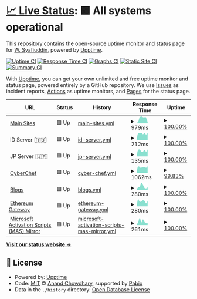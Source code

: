 # [📈 Live Status](https://status.encrypt0r.my.id): <!--live status--> **🟩 All systems operational**

This repository contains the open-source uptime monitor and status page for [W. Syafiuddin](https://encrypt0r.my.id/), powered by [Upptime](https://github.com/upptime/upptime).

[![Uptime CI](https://github.com/its0din-ai/uptime-stats/workflows/Uptime%20CI/badge.svg)](https://github.com/its0din-ai/uptime-stats/actions?query=workflow%3A%22Uptime+CI%22)
[![Response Time CI](https://github.com/its0din-ai/uptime-stats/workflows/Response%20Time%20CI/badge.svg)](https://github.com/its0din-ai/uptime-stats/actions?query=workflow%3A%22Response+Time+CI%22)
[![Graphs CI](https://github.com/its0din-ai/uptime-stats/workflows/Graphs%20CI/badge.svg)](https://github.com/its0din-ai/uptime-stats/actions?query=workflow%3A%22Graphs+CI%22)
[![Static Site CI](https://github.com/its0din-ai/uptime-stats/workflows/Static%20Site%20CI/badge.svg)](https://github.com/its0din-ai/uptime-stats/actions?query=workflow%3A%22Static+Site+CI%22)
[![Summary CI](https://github.com/its0din-ai/uptime-stats/workflows/Summary%20CI/badge.svg)](https://github.com/its0din-ai/uptime-stats/actions?query=workflow%3A%22Summary+CI%22)

With [Upptime](https://upptime.js.org), you can get your own unlimited and free uptime monitor and status page, powered entirely by a GitHub repository. We use [Issues](https://github.com/its0din-ai/uptime-stats/issues) as incident reports, [Actions](https://github.com/its0din-ai/uptime-stats/actions) as uptime monitors, and [Pages](https://status.encrypt0r.my.id) for the status page.

<!--start: status pages-->
<!-- This summary is generated by Upptime (https://github.com/upptime/upptime) -->
<!-- Do not edit this manually, your changes will be overwritten -->
<!-- prettier-ignore -->
| URL | Status | History | Response Time | Uptime |
| --- | ------ | ------- | ------------- | ------ |
| <img alt="" src="https://icons.duckduckgo.com/ip3/encrypt0r.my.id.ico" height="13"> [Main Sites](https://encrypt0r.my.id) | 🟩 Up | [main-sites.yml](https://github.com/its0din-ai/uptime-stats/commits/HEAD/history/main-sites.yml) | <details><summary><img alt="Response time graph" src="./graphs/main-sites/response-time-week.png" height="20"> 979ms</summary><br><a href="https://status.encrypt0r.my.id/history/main-sites"><img alt="Response time 920" src="https://img.shields.io/endpoint?url=https%3A%2F%2Fraw.githubusercontent.com%2Fits0din-ai%2Fuptime-stats%2FHEAD%2Fapi%2Fmain-sites%2Fresponse-time.json"></a><br><a href="https://status.encrypt0r.my.id/history/main-sites"><img alt="24-hour response time 256" src="https://img.shields.io/endpoint?url=https%3A%2F%2Fraw.githubusercontent.com%2Fits0din-ai%2Fuptime-stats%2FHEAD%2Fapi%2Fmain-sites%2Fresponse-time-day.json"></a><br><a href="https://status.encrypt0r.my.id/history/main-sites"><img alt="7-day response time 979" src="https://img.shields.io/endpoint?url=https%3A%2F%2Fraw.githubusercontent.com%2Fits0din-ai%2Fuptime-stats%2FHEAD%2Fapi%2Fmain-sites%2Fresponse-time-week.json"></a><br><a href="https://status.encrypt0r.my.id/history/main-sites"><img alt="30-day response time 920" src="https://img.shields.io/endpoint?url=https%3A%2F%2Fraw.githubusercontent.com%2Fits0din-ai%2Fuptime-stats%2FHEAD%2Fapi%2Fmain-sites%2Fresponse-time-month.json"></a><br><a href="https://status.encrypt0r.my.id/history/main-sites"><img alt="1-year response time 920" src="https://img.shields.io/endpoint?url=https%3A%2F%2Fraw.githubusercontent.com%2Fits0din-ai%2Fuptime-stats%2FHEAD%2Fapi%2Fmain-sites%2Fresponse-time-year.json"></a></details> | <details><summary><a href="https://status.encrypt0r.my.id/history/main-sites">100.00%</a></summary><a href="https://status.encrypt0r.my.id/history/main-sites"><img alt="All-time uptime 100.00%" src="https://img.shields.io/endpoint?url=https%3A%2F%2Fraw.githubusercontent.com%2Fits0din-ai%2Fuptime-stats%2FHEAD%2Fapi%2Fmain-sites%2Fuptime.json"></a><br><a href="https://status.encrypt0r.my.id/history/main-sites"><img alt="24-hour uptime 100.00%" src="https://img.shields.io/endpoint?url=https%3A%2F%2Fraw.githubusercontent.com%2Fits0din-ai%2Fuptime-stats%2FHEAD%2Fapi%2Fmain-sites%2Fuptime-day.json"></a><br><a href="https://status.encrypt0r.my.id/history/main-sites"><img alt="7-day uptime 100.00%" src="https://img.shields.io/endpoint?url=https%3A%2F%2Fraw.githubusercontent.com%2Fits0din-ai%2Fuptime-stats%2FHEAD%2Fapi%2Fmain-sites%2Fuptime-week.json"></a><br><a href="https://status.encrypt0r.my.id/history/main-sites"><img alt="30-day uptime 100.00%" src="https://img.shields.io/endpoint?url=https%3A%2F%2Fraw.githubusercontent.com%2Fits0din-ai%2Fuptime-stats%2FHEAD%2Fapi%2Fmain-sites%2Fuptime-month.json"></a><br><a href="https://status.encrypt0r.my.id/history/main-sites"><img alt="1-year uptime 100.00%" src="https://img.shields.io/endpoint?url=https%3A%2F%2Fraw.githubusercontent.com%2Fits0din-ai%2Fuptime-stats%2FHEAD%2Fapi%2Fmain-sites%2Fuptime-year.json"></a></details>
| <img alt="" src="https://upload.wikimedia.org/wikipedia/commons/thumb/9/9f/Flag_of_Indonesia.svg/125px-Flag_of_Indonesia.svg.png" height="13"> ID Server [🇮🇩] | 🟩 Up | [id-server.yml](https://github.com/its0din-ai/uptime-stats/commits/HEAD/history/id-server.yml) | <details><summary><img alt="Response time graph" src="./graphs/id-server/response-time-week.png" height="20"> 212ms</summary><br><a href="https://status.encrypt0r.my.id/history/id-server"><img alt="Response time 222" src="https://img.shields.io/endpoint?url=https%3A%2F%2Fraw.githubusercontent.com%2Fits0din-ai%2Fuptime-stats%2FHEAD%2Fapi%2Fid-server%2Fresponse-time.json"></a><br><a href="https://status.encrypt0r.my.id/history/id-server"><img alt="24-hour response time 180" src="https://img.shields.io/endpoint?url=https%3A%2F%2Fraw.githubusercontent.com%2Fits0din-ai%2Fuptime-stats%2FHEAD%2Fapi%2Fid-server%2Fresponse-time-day.json"></a><br><a href="https://status.encrypt0r.my.id/history/id-server"><img alt="7-day response time 212" src="https://img.shields.io/endpoint?url=https%3A%2F%2Fraw.githubusercontent.com%2Fits0din-ai%2Fuptime-stats%2FHEAD%2Fapi%2Fid-server%2Fresponse-time-week.json"></a><br><a href="https://status.encrypt0r.my.id/history/id-server"><img alt="30-day response time 222" src="https://img.shields.io/endpoint?url=https%3A%2F%2Fraw.githubusercontent.com%2Fits0din-ai%2Fuptime-stats%2FHEAD%2Fapi%2Fid-server%2Fresponse-time-month.json"></a><br><a href="https://status.encrypt0r.my.id/history/id-server"><img alt="1-year response time 222" src="https://img.shields.io/endpoint?url=https%3A%2F%2Fraw.githubusercontent.com%2Fits0din-ai%2Fuptime-stats%2FHEAD%2Fapi%2Fid-server%2Fresponse-time-year.json"></a></details> | <details><summary><a href="https://status.encrypt0r.my.id/history/id-server">100.00%</a></summary><a href="https://status.encrypt0r.my.id/history/id-server"><img alt="All-time uptime 100.00%" src="https://img.shields.io/endpoint?url=https%3A%2F%2Fraw.githubusercontent.com%2Fits0din-ai%2Fuptime-stats%2FHEAD%2Fapi%2Fid-server%2Fuptime.json"></a><br><a href="https://status.encrypt0r.my.id/history/id-server"><img alt="24-hour uptime 100.00%" src="https://img.shields.io/endpoint?url=https%3A%2F%2Fraw.githubusercontent.com%2Fits0din-ai%2Fuptime-stats%2FHEAD%2Fapi%2Fid-server%2Fuptime-day.json"></a><br><a href="https://status.encrypt0r.my.id/history/id-server"><img alt="7-day uptime 100.00%" src="https://img.shields.io/endpoint?url=https%3A%2F%2Fraw.githubusercontent.com%2Fits0din-ai%2Fuptime-stats%2FHEAD%2Fapi%2Fid-server%2Fuptime-week.json"></a><br><a href="https://status.encrypt0r.my.id/history/id-server"><img alt="30-day uptime 100.00%" src="https://img.shields.io/endpoint?url=https%3A%2F%2Fraw.githubusercontent.com%2Fits0din-ai%2Fuptime-stats%2FHEAD%2Fapi%2Fid-server%2Fuptime-month.json"></a><br><a href="https://status.encrypt0r.my.id/history/id-server"><img alt="1-year uptime 100.00%" src="https://img.shields.io/endpoint?url=https%3A%2F%2Fraw.githubusercontent.com%2Fits0din-ai%2Fuptime-stats%2FHEAD%2Fapi%2Fid-server%2Fuptime-year.json"></a></details>
| <img alt="" src="https://upload.wikimedia.org/wikipedia/commons/thumb/9/9e/Flag_of_Japan.svg/125px-Flag_of_Japan.svg.png" height="13"> JP Server [🇯🇵] | 🟩 Up | [jp-server.yml](https://github.com/its0din-ai/uptime-stats/commits/HEAD/history/jp-server.yml) | <details><summary><img alt="Response time graph" src="./graphs/jp-server/response-time-week.png" height="20"> 135ms</summary><br><a href="https://status.encrypt0r.my.id/history/jp-server"><img alt="Response time 151" src="https://img.shields.io/endpoint?url=https%3A%2F%2Fraw.githubusercontent.com%2Fits0din-ai%2Fuptime-stats%2FHEAD%2Fapi%2Fjp-server%2Fresponse-time.json"></a><br><a href="https://status.encrypt0r.my.id/history/jp-server"><img alt="24-hour response time 115" src="https://img.shields.io/endpoint?url=https%3A%2F%2Fraw.githubusercontent.com%2Fits0din-ai%2Fuptime-stats%2FHEAD%2Fapi%2Fjp-server%2Fresponse-time-day.json"></a><br><a href="https://status.encrypt0r.my.id/history/jp-server"><img alt="7-day response time 135" src="https://img.shields.io/endpoint?url=https%3A%2F%2Fraw.githubusercontent.com%2Fits0din-ai%2Fuptime-stats%2FHEAD%2Fapi%2Fjp-server%2Fresponse-time-week.json"></a><br><a href="https://status.encrypt0r.my.id/history/jp-server"><img alt="30-day response time 151" src="https://img.shields.io/endpoint?url=https%3A%2F%2Fraw.githubusercontent.com%2Fits0din-ai%2Fuptime-stats%2FHEAD%2Fapi%2Fjp-server%2Fresponse-time-month.json"></a><br><a href="https://status.encrypt0r.my.id/history/jp-server"><img alt="1-year response time 151" src="https://img.shields.io/endpoint?url=https%3A%2F%2Fraw.githubusercontent.com%2Fits0din-ai%2Fuptime-stats%2FHEAD%2Fapi%2Fjp-server%2Fresponse-time-year.json"></a></details> | <details><summary><a href="https://status.encrypt0r.my.id/history/jp-server">100.00%</a></summary><a href="https://status.encrypt0r.my.id/history/jp-server"><img alt="All-time uptime 100.00%" src="https://img.shields.io/endpoint?url=https%3A%2F%2Fraw.githubusercontent.com%2Fits0din-ai%2Fuptime-stats%2FHEAD%2Fapi%2Fjp-server%2Fuptime.json"></a><br><a href="https://status.encrypt0r.my.id/history/jp-server"><img alt="24-hour uptime 100.00%" src="https://img.shields.io/endpoint?url=https%3A%2F%2Fraw.githubusercontent.com%2Fits0din-ai%2Fuptime-stats%2FHEAD%2Fapi%2Fjp-server%2Fuptime-day.json"></a><br><a href="https://status.encrypt0r.my.id/history/jp-server"><img alt="7-day uptime 100.00%" src="https://img.shields.io/endpoint?url=https%3A%2F%2Fraw.githubusercontent.com%2Fits0din-ai%2Fuptime-stats%2FHEAD%2Fapi%2Fjp-server%2Fuptime-week.json"></a><br><a href="https://status.encrypt0r.my.id/history/jp-server"><img alt="30-day uptime 100.00%" src="https://img.shields.io/endpoint?url=https%3A%2F%2Fraw.githubusercontent.com%2Fits0din-ai%2Fuptime-stats%2FHEAD%2Fapi%2Fjp-server%2Fuptime-month.json"></a><br><a href="https://status.encrypt0r.my.id/history/jp-server"><img alt="1-year uptime 100.00%" src="https://img.shields.io/endpoint?url=https%3A%2F%2Fraw.githubusercontent.com%2Fits0din-ai%2Fuptime-stats%2FHEAD%2Fapi%2Fjp-server%2Fuptime-year.json"></a></details>
| <img alt="" src="https://icons.duckduckgo.com/ip3/chef.encrypt0r.my.id.ico" height="13"> [CyberChef](https://chef.encrypt0r.my.id) | 🟩 Up | [cyber-chef.yml](https://github.com/its0din-ai/uptime-stats/commits/HEAD/history/cyber-chef.yml) | <details><summary><img alt="Response time graph" src="./graphs/cyber-chef/response-time-week.png" height="20"> 1062ms</summary><br><a href="https://status.encrypt0r.my.id/history/cyber-chef"><img alt="Response time 1155" src="https://img.shields.io/endpoint?url=https%3A%2F%2Fraw.githubusercontent.com%2Fits0din-ai%2Fuptime-stats%2FHEAD%2Fapi%2Fcyber-chef%2Fresponse-time.json"></a><br><a href="https://status.encrypt0r.my.id/history/cyber-chef"><img alt="24-hour response time 955" src="https://img.shields.io/endpoint?url=https%3A%2F%2Fraw.githubusercontent.com%2Fits0din-ai%2Fuptime-stats%2FHEAD%2Fapi%2Fcyber-chef%2Fresponse-time-day.json"></a><br><a href="https://status.encrypt0r.my.id/history/cyber-chef"><img alt="7-day response time 1062" src="https://img.shields.io/endpoint?url=https%3A%2F%2Fraw.githubusercontent.com%2Fits0din-ai%2Fuptime-stats%2FHEAD%2Fapi%2Fcyber-chef%2Fresponse-time-week.json"></a><br><a href="https://status.encrypt0r.my.id/history/cyber-chef"><img alt="30-day response time 1155" src="https://img.shields.io/endpoint?url=https%3A%2F%2Fraw.githubusercontent.com%2Fits0din-ai%2Fuptime-stats%2FHEAD%2Fapi%2Fcyber-chef%2Fresponse-time-month.json"></a><br><a href="https://status.encrypt0r.my.id/history/cyber-chef"><img alt="1-year response time 1155" src="https://img.shields.io/endpoint?url=https%3A%2F%2Fraw.githubusercontent.com%2Fits0din-ai%2Fuptime-stats%2FHEAD%2Fapi%2Fcyber-chef%2Fresponse-time-year.json"></a></details> | <details><summary><a href="https://status.encrypt0r.my.id/history/cyber-chef">99.83%</a></summary><a href="https://status.encrypt0r.my.id/history/cyber-chef"><img alt="All-time uptime 99.93%" src="https://img.shields.io/endpoint?url=https%3A%2F%2Fraw.githubusercontent.com%2Fits0din-ai%2Fuptime-stats%2FHEAD%2Fapi%2Fcyber-chef%2Fuptime.json"></a><br><a href="https://status.encrypt0r.my.id/history/cyber-chef"><img alt="24-hour uptime 100.00%" src="https://img.shields.io/endpoint?url=https%3A%2F%2Fraw.githubusercontent.com%2Fits0din-ai%2Fuptime-stats%2FHEAD%2Fapi%2Fcyber-chef%2Fuptime-day.json"></a><br><a href="https://status.encrypt0r.my.id/history/cyber-chef"><img alt="7-day uptime 99.83%" src="https://img.shields.io/endpoint?url=https%3A%2F%2Fraw.githubusercontent.com%2Fits0din-ai%2Fuptime-stats%2FHEAD%2Fapi%2Fcyber-chef%2Fuptime-week.json"></a><br><a href="https://status.encrypt0r.my.id/history/cyber-chef"><img alt="30-day uptime 99.93%" src="https://img.shields.io/endpoint?url=https%3A%2F%2Fraw.githubusercontent.com%2Fits0din-ai%2Fuptime-stats%2FHEAD%2Fapi%2Fcyber-chef%2Fuptime-month.json"></a><br><a href="https://status.encrypt0r.my.id/history/cyber-chef"><img alt="1-year uptime 99.93%" src="https://img.shields.io/endpoint?url=https%3A%2F%2Fraw.githubusercontent.com%2Fits0din-ai%2Fuptime-stats%2FHEAD%2Fapi%2Fcyber-chef%2Fuptime-year.json"></a></details>
| <img alt="" src="https://icons.duckduckgo.com/ip3/blog.encrypt0r.my.id.ico" height="13"> [Blogs](https://blog.encrypt0r.my.id) | 🟩 Up | [blogs.yml](https://github.com/its0din-ai/uptime-stats/commits/HEAD/history/blogs.yml) | <details><summary><img alt="Response time graph" src="./graphs/blogs/response-time-week.png" height="20"> 280ms</summary><br><a href="https://status.encrypt0r.my.id/history/blogs"><img alt="Response time 433" src="https://img.shields.io/endpoint?url=https%3A%2F%2Fraw.githubusercontent.com%2Fits0din-ai%2Fuptime-stats%2FHEAD%2Fapi%2Fblogs%2Fresponse-time.json"></a><br><a href="https://status.encrypt0r.my.id/history/blogs"><img alt="24-hour response time 339" src="https://img.shields.io/endpoint?url=https%3A%2F%2Fraw.githubusercontent.com%2Fits0din-ai%2Fuptime-stats%2FHEAD%2Fapi%2Fblogs%2Fresponse-time-day.json"></a><br><a href="https://status.encrypt0r.my.id/history/blogs"><img alt="7-day response time 280" src="https://img.shields.io/endpoint?url=https%3A%2F%2Fraw.githubusercontent.com%2Fits0din-ai%2Fuptime-stats%2FHEAD%2Fapi%2Fblogs%2Fresponse-time-week.json"></a><br><a href="https://status.encrypt0r.my.id/history/blogs"><img alt="30-day response time 433" src="https://img.shields.io/endpoint?url=https%3A%2F%2Fraw.githubusercontent.com%2Fits0din-ai%2Fuptime-stats%2FHEAD%2Fapi%2Fblogs%2Fresponse-time-month.json"></a><br><a href="https://status.encrypt0r.my.id/history/blogs"><img alt="1-year response time 433" src="https://img.shields.io/endpoint?url=https%3A%2F%2Fraw.githubusercontent.com%2Fits0din-ai%2Fuptime-stats%2FHEAD%2Fapi%2Fblogs%2Fresponse-time-year.json"></a></details> | <details><summary><a href="https://status.encrypt0r.my.id/history/blogs">100.00%</a></summary><a href="https://status.encrypt0r.my.id/history/blogs"><img alt="All-time uptime 100.00%" src="https://img.shields.io/endpoint?url=https%3A%2F%2Fraw.githubusercontent.com%2Fits0din-ai%2Fuptime-stats%2FHEAD%2Fapi%2Fblogs%2Fuptime.json"></a><br><a href="https://status.encrypt0r.my.id/history/blogs"><img alt="24-hour uptime 100.00%" src="https://img.shields.io/endpoint?url=https%3A%2F%2Fraw.githubusercontent.com%2Fits0din-ai%2Fuptime-stats%2FHEAD%2Fapi%2Fblogs%2Fuptime-day.json"></a><br><a href="https://status.encrypt0r.my.id/history/blogs"><img alt="7-day uptime 100.00%" src="https://img.shields.io/endpoint?url=https%3A%2F%2Fraw.githubusercontent.com%2Fits0din-ai%2Fuptime-stats%2FHEAD%2Fapi%2Fblogs%2Fuptime-week.json"></a><br><a href="https://status.encrypt0r.my.id/history/blogs"><img alt="30-day uptime 100.00%" src="https://img.shields.io/endpoint?url=https%3A%2F%2Fraw.githubusercontent.com%2Fits0din-ai%2Fuptime-stats%2FHEAD%2Fapi%2Fblogs%2Fuptime-month.json"></a><br><a href="https://status.encrypt0r.my.id/history/blogs"><img alt="1-year uptime 100.00%" src="https://img.shields.io/endpoint?url=https%3A%2F%2Fraw.githubusercontent.com%2Fits0din-ai%2Fuptime-stats%2FHEAD%2Fapi%2Fblogs%2Fuptime-year.json"></a></details>
| <img alt="" src="https://icons.duckduckgo.com/ip3/eth.encrypt0r.my.id.ico" height="13"> [Ethereum Gateway](https://eth.encrypt0r.my.id) | 🟩 Up | [ethereum-gateway.yml](https://github.com/its0din-ai/uptime-stats/commits/HEAD/history/ethereum-gateway.yml) | <details><summary><img alt="Response time graph" src="./graphs/ethereum-gateway/response-time-week.png" height="20"> 280ms</summary><br><a href="https://status.encrypt0r.my.id/history/ethereum-gateway"><img alt="Response time 330" src="https://img.shields.io/endpoint?url=https%3A%2F%2Fraw.githubusercontent.com%2Fits0din-ai%2Fuptime-stats%2FHEAD%2Fapi%2Fethereum-gateway%2Fresponse-time.json"></a><br><a href="https://status.encrypt0r.my.id/history/ethereum-gateway"><img alt="24-hour response time 179" src="https://img.shields.io/endpoint?url=https%3A%2F%2Fraw.githubusercontent.com%2Fits0din-ai%2Fuptime-stats%2FHEAD%2Fapi%2Fethereum-gateway%2Fresponse-time-day.json"></a><br><a href="https://status.encrypt0r.my.id/history/ethereum-gateway"><img alt="7-day response time 280" src="https://img.shields.io/endpoint?url=https%3A%2F%2Fraw.githubusercontent.com%2Fits0din-ai%2Fuptime-stats%2FHEAD%2Fapi%2Fethereum-gateway%2Fresponse-time-week.json"></a><br><a href="https://status.encrypt0r.my.id/history/ethereum-gateway"><img alt="30-day response time 330" src="https://img.shields.io/endpoint?url=https%3A%2F%2Fraw.githubusercontent.com%2Fits0din-ai%2Fuptime-stats%2FHEAD%2Fapi%2Fethereum-gateway%2Fresponse-time-month.json"></a><br><a href="https://status.encrypt0r.my.id/history/ethereum-gateway"><img alt="1-year response time 330" src="https://img.shields.io/endpoint?url=https%3A%2F%2Fraw.githubusercontent.com%2Fits0din-ai%2Fuptime-stats%2FHEAD%2Fapi%2Fethereum-gateway%2Fresponse-time-year.json"></a></details> | <details><summary><a href="https://status.encrypt0r.my.id/history/ethereum-gateway">100.00%</a></summary><a href="https://status.encrypt0r.my.id/history/ethereum-gateway"><img alt="All-time uptime 100.00%" src="https://img.shields.io/endpoint?url=https%3A%2F%2Fraw.githubusercontent.com%2Fits0din-ai%2Fuptime-stats%2FHEAD%2Fapi%2Fethereum-gateway%2Fuptime.json"></a><br><a href="https://status.encrypt0r.my.id/history/ethereum-gateway"><img alt="24-hour uptime 100.00%" src="https://img.shields.io/endpoint?url=https%3A%2F%2Fraw.githubusercontent.com%2Fits0din-ai%2Fuptime-stats%2FHEAD%2Fapi%2Fethereum-gateway%2Fuptime-day.json"></a><br><a href="https://status.encrypt0r.my.id/history/ethereum-gateway"><img alt="7-day uptime 100.00%" src="https://img.shields.io/endpoint?url=https%3A%2F%2Fraw.githubusercontent.com%2Fits0din-ai%2Fuptime-stats%2FHEAD%2Fapi%2Fethereum-gateway%2Fuptime-week.json"></a><br><a href="https://status.encrypt0r.my.id/history/ethereum-gateway"><img alt="30-day uptime 100.00%" src="https://img.shields.io/endpoint?url=https%3A%2F%2Fraw.githubusercontent.com%2Fits0din-ai%2Fuptime-stats%2FHEAD%2Fapi%2Fethereum-gateway%2Fuptime-month.json"></a><br><a href="https://status.encrypt0r.my.id/history/ethereum-gateway"><img alt="1-year uptime 100.00%" src="https://img.shields.io/endpoint?url=https%3A%2F%2Fraw.githubusercontent.com%2Fits0din-ai%2Fuptime-stats%2FHEAD%2Fapi%2Fethereum-gateway%2Fuptime-year.json"></a></details>
| <img alt="" src="https://icons.duckduckgo.com/ip3/scripts.encrypt0r.my.id.ico" height="13"> [Microsoft Activation Scripts (MAS) Mirror](https://scripts.encrypt0r.my.id/mas) | 🟩 Up | [microsoft-activation-scripts-mas-mirror.yml](https://github.com/its0din-ai/uptime-stats/commits/HEAD/history/microsoft-activation-scripts-mas-mirror.yml) | <details><summary><img alt="Response time graph" src="./graphs/microsoft-activation-scripts-mas-mirror/response-time-week.png" height="20"> 261ms</summary><br><a href="https://status.encrypt0r.my.id/history/microsoft-activation-scripts-mas-mirror"><img alt="Response time 246" src="https://img.shields.io/endpoint?url=https%3A%2F%2Fraw.githubusercontent.com%2Fits0din-ai%2Fuptime-stats%2FHEAD%2Fapi%2Fmicrosoft-activation-scripts-mas-mirror%2Fresponse-time.json"></a><br><a href="https://status.encrypt0r.my.id/history/microsoft-activation-scripts-mas-mirror"><img alt="24-hour response time 344" src="https://img.shields.io/endpoint?url=https%3A%2F%2Fraw.githubusercontent.com%2Fits0din-ai%2Fuptime-stats%2FHEAD%2Fapi%2Fmicrosoft-activation-scripts-mas-mirror%2Fresponse-time-day.json"></a><br><a href="https://status.encrypt0r.my.id/history/microsoft-activation-scripts-mas-mirror"><img alt="7-day response time 261" src="https://img.shields.io/endpoint?url=https%3A%2F%2Fraw.githubusercontent.com%2Fits0din-ai%2Fuptime-stats%2FHEAD%2Fapi%2Fmicrosoft-activation-scripts-mas-mirror%2Fresponse-time-week.json"></a><br><a href="https://status.encrypt0r.my.id/history/microsoft-activation-scripts-mas-mirror"><img alt="30-day response time 246" src="https://img.shields.io/endpoint?url=https%3A%2F%2Fraw.githubusercontent.com%2Fits0din-ai%2Fuptime-stats%2FHEAD%2Fapi%2Fmicrosoft-activation-scripts-mas-mirror%2Fresponse-time-month.json"></a><br><a href="https://status.encrypt0r.my.id/history/microsoft-activation-scripts-mas-mirror"><img alt="1-year response time 246" src="https://img.shields.io/endpoint?url=https%3A%2F%2Fraw.githubusercontent.com%2Fits0din-ai%2Fuptime-stats%2FHEAD%2Fapi%2Fmicrosoft-activation-scripts-mas-mirror%2Fresponse-time-year.json"></a></details> | <details><summary><a href="https://status.encrypt0r.my.id/history/microsoft-activation-scripts-mas-mirror">100.00%</a></summary><a href="https://status.encrypt0r.my.id/history/microsoft-activation-scripts-mas-mirror"><img alt="All-time uptime 100.00%" src="https://img.shields.io/endpoint?url=https%3A%2F%2Fraw.githubusercontent.com%2Fits0din-ai%2Fuptime-stats%2FHEAD%2Fapi%2Fmicrosoft-activation-scripts-mas-mirror%2Fuptime.json"></a><br><a href="https://status.encrypt0r.my.id/history/microsoft-activation-scripts-mas-mirror"><img alt="24-hour uptime 100.00%" src="https://img.shields.io/endpoint?url=https%3A%2F%2Fraw.githubusercontent.com%2Fits0din-ai%2Fuptime-stats%2FHEAD%2Fapi%2Fmicrosoft-activation-scripts-mas-mirror%2Fuptime-day.json"></a><br><a href="https://status.encrypt0r.my.id/history/microsoft-activation-scripts-mas-mirror"><img alt="7-day uptime 100.00%" src="https://img.shields.io/endpoint?url=https%3A%2F%2Fraw.githubusercontent.com%2Fits0din-ai%2Fuptime-stats%2FHEAD%2Fapi%2Fmicrosoft-activation-scripts-mas-mirror%2Fuptime-week.json"></a><br><a href="https://status.encrypt0r.my.id/history/microsoft-activation-scripts-mas-mirror"><img alt="30-day uptime 100.00%" src="https://img.shields.io/endpoint?url=https%3A%2F%2Fraw.githubusercontent.com%2Fits0din-ai%2Fuptime-stats%2FHEAD%2Fapi%2Fmicrosoft-activation-scripts-mas-mirror%2Fuptime-month.json"></a><br><a href="https://status.encrypt0r.my.id/history/microsoft-activation-scripts-mas-mirror"><img alt="1-year uptime 100.00%" src="https://img.shields.io/endpoint?url=https%3A%2F%2Fraw.githubusercontent.com%2Fits0din-ai%2Fuptime-stats%2FHEAD%2Fapi%2Fmicrosoft-activation-scripts-mas-mirror%2Fuptime-year.json"></a></details>

<!--end: status pages-->

[**Visit our status website →**](https://status.encrypt0r.my.id)

## 📄 License

- Powered by: [Upptime](https://github.com/upptime/upptime)
- Code: [MIT](./LICENSE) © [Anand Chowdhary](https://anandchowdhary.com), supported by [Pabio](https://pabio.com)
- Data in the `./history` directory: [Open Database License](https://opendatacommons.org/licenses/odbl/1-0/)
